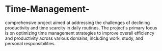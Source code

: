 # Time-Management-
comprehensive project aimed at addressing the challenges of declining productivity and time scarcity in daily routines. The project's primary focus is on optimizing time management strategies to improve overall efficiency and productivity across various domains, including work, study, and personal responsibilities.
